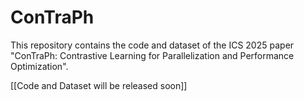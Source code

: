 # ConTraPh

This repository contains the code and dataset of the ICS 2025 paper "ConTraPh: Contrastive Learning for Parallelization and Performance Optimization".

[[Code and Dataset will be released soon]]
